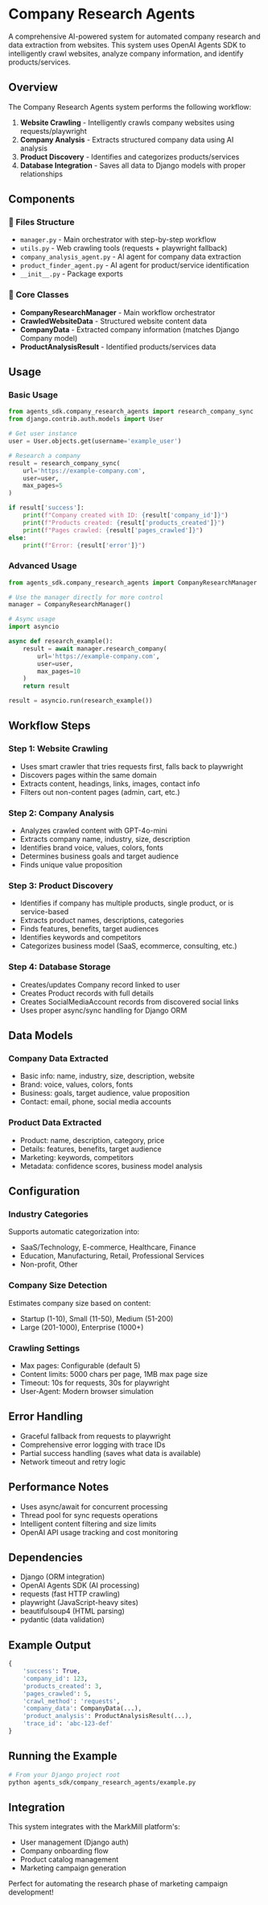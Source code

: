 # Company Research Agents

A comprehensive AI-powered system for automated company research and data extraction from websites. This system uses OpenAI Agents SDK to intelligently crawl websites, analyze company information, and identify products/services.

## Overview

The Company Research Agents system performs the following workflow:

1. **Website Crawling** - Intelligently crawls company websites using requests/playwright
2. **Company Analysis** - Extracts structured company data using AI analysis  
3. **Product Discovery** - Identifies and categorizes products/services
4. **Database Integration** - Saves all data to Django models with proper relationships

## Components

### 📁 Files Structure

- `manager.py` - Main orchestrator with step-by-step workflow
- `utils.py` - Web crawling tools (requests + playwright fallback)
- `company_analysis_agent.py` - AI agent for company data extraction
- `product_finder_agent.py` - AI agent for product/service identification
- `__init__.py` - Package exports

### 🔧 Core Classes

- **CompanyResearchManager** - Main workflow orchestrator
- **CrawledWebsiteData** - Structured website content data
- **CompanyData** - Extracted company information (matches Django Company model)
- **ProductAnalysisResult** - Identified products/services data

## Usage

### Basic Usage

```python
from agents_sdk.company_research_agents import research_company_sync
from django.contrib.auth.models import User

# Get user instance
user = User.objects.get(username='example_user')

# Research a company
result = research_company_sync(
    url='https://example-company.com',
    user=user,
    max_pages=5
)

if result['success']:
    print(f"Company created with ID: {result['company_id']}")
    print(f"Products created: {result['products_created']}")
    print(f"Pages crawled: {result['pages_crawled']}")
else:
    print(f"Error: {result['error']}")
```

### Advanced Usage

```python
from agents_sdk.company_research_agents import CompanyResearchManager

# Use the manager directly for more control
manager = CompanyResearchManager()

# Async usage
import asyncio

async def research_example():
    result = await manager.research_company(
        url='https://example-company.com',
        user=user,
        max_pages=10
    )
    return result

result = asyncio.run(research_example())
```

## Workflow Steps

### Step 1: Website Crawling
- Uses smart crawler that tries requests first, falls back to playwright
- Discovers pages within the same domain
- Extracts content, headings, links, images, contact info
- Filters out non-content pages (admin, cart, etc.)

### Step 2: Company Analysis  
- Analyzes crawled content with GPT-4o-mini
- Extracts company name, industry, size, description
- Identifies brand voice, values, colors, fonts
- Determines business goals and target audience
- Finds unique value proposition

### Step 3: Product Discovery
- Identifies if company has multiple products, single product, or is service-based
- Extracts product names, descriptions, categories
- Finds features, benefits, target audiences
- Identifies keywords and competitors
- Categorizes business model (SaaS, ecommerce, consulting, etc.)

### Step 4: Database Storage
- Creates/updates Company record linked to user
- Creates Product records with full details
- Creates SocialMediaAccount records from discovered social links
- Uses proper async/sync handling for Django ORM

## Data Models

### Company Data Extracted
- Basic info: name, industry, size, description, website
- Brand: voice, values, colors, fonts  
- Business: goals, target audience, value proposition
- Contact: email, phone, social media accounts

### Product Data Extracted
- Product: name, description, category, price
- Details: features, benefits, target audience
- Marketing: keywords, competitors
- Metadata: confidence scores, business model analysis

## Configuration

### Industry Categories
Supports automatic categorization into:
- SaaS/Technology, E-commerce, Healthcare, Finance
- Education, Manufacturing, Retail, Professional Services
- Non-profit, Other

### Company Size Detection
Estimates company size based on content:
- Startup (1-10), Small (11-50), Medium (51-200)
- Large (201-1000), Enterprise (1000+)

### Crawling Settings
- Max pages: Configurable (default 5)
- Content limits: 5000 chars per page, 1MB max page size
- Timeout: 10s for requests, 30s for playwright
- User-Agent: Modern browser simulation

## Error Handling

- Graceful fallback from requests to playwright
- Comprehensive error logging with trace IDs
- Partial success handling (saves what data is available)
- Network timeout and retry logic

## Performance Notes

- Uses async/await for concurrent processing
- Thread pool for sync requests operations
- Intelligent content filtering and size limits
- OpenAI API usage tracking and cost monitoring

## Dependencies

- Django (ORM integration)
- OpenAI Agents SDK (AI processing)
- requests (fast HTTP crawling)
- playwright (JavaScript-heavy sites)
- beautifulsoup4 (HTML parsing)
- pydantic (data validation)

## Example Output

```python
{
    'success': True,
    'company_id': 123,
    'products_created': 3,
    'pages_crawled': 5,
    'crawl_method': 'requests',
    'company_data': CompanyData(...),
    'product_analysis': ProductAnalysisResult(...),
    'trace_id': 'abc-123-def'
}
```

## Running the Example

```bash
# From your Django project root
python agents_sdk/company_research_agents/example.py
```

## Integration

This system integrates with the MarkMill platform's:
- User management (Django auth)
- Company onboarding flow
- Product catalog management
- Marketing campaign generation

Perfect for automating the research phase of marketing campaign development!